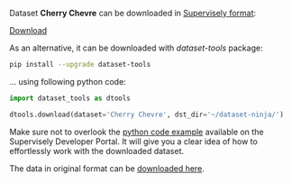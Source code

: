 Dataset **Cherry Chevre** can be downloaded in [Supervisely format](https://developer.supervisely.com/api-references/supervisely-annotation-json-format):

 [Download](https://assets.supervisely.com/remote/eyJsaW5rIjogInMzOi8vc3VwZXJ2aXNlbHktZGF0YXNldHMvMzM5OF9DaGVycnkgQ2hldnJlL2NoZXJyeS1jaGV2cmUtRGF0YXNldE5pbmphLnRhciIsICJzaWciOiAiTlZZSURmaEw5NkY3TktDb2ovM3FYWFArWndSTWRlaUlVREVMRUVWeFMrOD0ifQ==?response-content-disposition=attachment%3B%20filename%3D%22cherry-chevre-DatasetNinja.tar%22)

As an alternative, it can be downloaded with *dataset-tools* package:
``` bash
pip install --upgrade dataset-tools
```

... using following python code:
``` python
import dataset_tools as dtools

dtools.download(dataset='Cherry Chevre', dst_dir='~/dataset-ninja/')
```
Make sure not to overlook the [python code example](https://developer.supervisely.com/getting-started/python-sdk-tutorials/iterate-over-a-local-project) available on the Supervisely Developer Portal. It will give you a clear idea of how to effortlessly work with the downloaded dataset.

The data in original format can be [downloaded here](https://entrepot.recherche.data.gouv.fr/dataset.xhtml?persistentId=doi:10.57745/QEZBNA#).